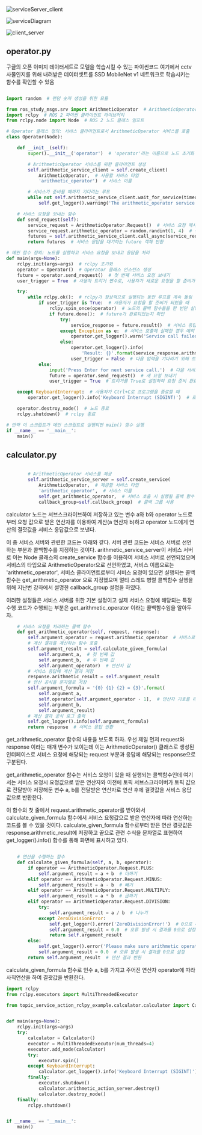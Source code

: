 
![serviceServer_client](https://github.com/pedrala/DeepLearningStudy/blob/main/img/serviceServer_client.png?raw=true)

![serviceDiagram](https://github.com/pedrala/DeepLearningStudy/blob/main/img/serviceDiagram.png?raw=true)

![client_server](https://github.com/pedrala/DeepLearningStudy/blob/main/img/client_server.png?raw=true)

operator.py
------------
구글의 오픈 이미지 데이터세트로 모델을 학습시킬 수 있는 파이썬코드
여기에서 cctv사물인지를 위해 내려받은 데이터셋트를 SSD MobileNet v1 네트워크로 학습시키는 함수를 확인할 수 있음

```python

import random  # 랜덤 숫자 생성을 위한 모듈

from ros_study_msgs.srv import ArithmeticOperator  # ArithmeticOperator 서비스 메시지 임포트
import rclpy  # ROS 2 파이썬 클라이언트 라이브러리
from rclpy.node import Node  # ROS 2 노드 클래스 임포트

# Operator 클래스 정의: 서비스 클라이언트로서 ArithmeticOperator 서비스를 호출
class Operator(Node):

    def __init__(self):
        super().__init__('operator')  # 'operator'라는 이름으로 노드 초기화

        # ArithmeticOperator 서비스를 위한 클라이언트 생성
        self.arithmetic_service_client = self.create_client(
            ArithmeticOperator,  # 사용할 서비스 타입
            'arithmetic_operator')  # 서비스 이름

        # 서비스가 준비될 때까지 기다리는 루프
        while not self.arithmetic_service_client.wait_for_service(timeout_sec=0.1):
            self.get_logger().warning('The arithmetic_operator service not available.')  # 서비스가 준비되지 않으면 경고 로그 출력

    # 서비스 요청을 보내는 함수
    def send_request(self):
        service_request = ArithmeticOperator.Request()  # 서비스 요청 메시지 생성
        service_request.arithmetic_operator = random.randint(1, 4)  # 랜덤하게 1부터 4까지의 연산자 선택 (예: 더하기, 빼기, 곱하기, 나누기)
        futures = self.arithmetic_service_client.call_async(service_request)  # 비동기로 서비스 호출
        return futures  # 서비스 응답을 대기하는 future 객체 반환

# 메인 함수 정의: 노드를 실행하고 서비스 요청을 보내고 응답을 처리
def main(args=None):
    rclpy.init(args=args)  # rclpy 초기화
    operator = Operator()  # Operator 클래스 인스턴스 생성
    future = operator.send_request()  # 첫 번째 서비스 요청 보내기
    user_trigger = True  # 사용자 트리거 변수로, 사용자가 새로운 요청을 할 준비가 되었는지 관리

    try:
        while rclpy.ok():  # rclpy가 정상적으로 실행되는 동안 루프를 계속 돌림
            if user_trigger is True:  # 사용자가 요청을 할 준비가 되었을 때
                rclpy.spin_once(operator)  # 노드의 콜백 함수들을 한 번만 실행 (블록하지 않음)
                if future.done():  # future가 완료되었는지 확인
                    try:
                        service_response = future.result()  # 서비스 응답 결과를 받음
                    except Exception as e:  # 서비스 호출에 실패한 경우 예외 처리
                        operator.get_logger().warn('Service call failed: {}'.format(str(e)))  # 오류 메시지 출력
                    else:
                        operator.get_logger().info(
                            'Result: {}'.format(service_response.arithmetic_result))  # 성공하면 결과 출력
                        user_trigger = False  # 다음 입력을 기다리기 위해 트리거를 False로 변경
            else:
                input('Press Enter for next service call.')  # 다음 서비스 요청을 위해 Enter 입력 대기
                future = operator.send_request()  # 새 요청 보내기
                user_trigger = True  # 트리거를 True로 설정하여 요청 준비 완료

    except KeyboardInterrupt:  # 사용자가 Ctrl+C로 프로그램을 종료할 때
        operator.get_logger().info('Keyboard Interrupt (SIGINT)')  # 로그에 인터럽트 메시지 출력

    operator.destroy_node()  # 노드 종료
    rclpy.shutdown()  # rclpy 종료

# 만약 이 스크립트가 메인 스크립트로 실행되면 main() 함수 실행
if __name__ == '__main__':
    main()

```
calculator.py
------------

```python

        # ArithmeticOperator 서비스를 제공
        self.arithmetic_service_server = self.create_service(
            ArithmeticOperator,  # 제공할 서비스 타입
            'arithmetic_operator',  # 서비스 이름
            self.get_arithmetic_operator,  # 서비스 호출 시 실행될 콜백 함수
            callback_group=self.callback_group)  # 콜백 그룹 사용
```
            
calculator 노드는 서브스크라이브하여 저장하고 있는 변수 a와 b와 operator 노드로부터 요청 값으로 받은 연산자를 이용하여 계산(a 연산자 b)하고 operator 노드에게 연산의 결괏값을 서비스 응답값으로 보낸다.

이 중 서비스 서버와 관련한 코드는 아래와 같다. 서버 관련 코드는 서비스 서버로 선언하는 부분과 콜백함수를 지정하는 것이다. arithmetic_service_server이 서비스 서버로 이는 Node 클래스의 create_service 함수를 이용하여 서비스 서버로 선언되었으며 서비스의 타입으로 ArithmeticOperator으로 선언하였고, 서비스 이름으로는 'arithmetic_operator', 서비스 클라이언트로부터 서비스 요청이 있으면 실행되는 콜백함수는 get_arithmetic_operator 으로 지정했으며 멀티 스레드 병렬 콜백함수 실행을 위해 지난번 강좌에서 설명한 callback_group 설정을 하였다. 

이러한 설정들은 서비스 서버를 위한 기본 설정이고 실제 서비스 요청에 해당되는 특정 수행 코드가 수행되는 부분은 get_arithmetic_operator 이라는 콜백함수임을 알아두자.

```python
    # 서비스 요청을 처리하는 콜백 함수
    def get_arithmetic_operator(self, request, response):
        self.argument_operator = request.arithmetic_operator  # 서비스로 받은 연산자 값 저장
        # 계산 결과를 계산하는 함수 호출
        self.argument_result = self.calculate_given_formula(
            self.argument_a,  # 첫 번째 값
            self.argument_b,  # 두 번째 값
            self.argument_operator)  # 연산자 값
        # 서비스 응답에 계산 결과 저장
        response.arithmetic_result = self.argument_result
        # 연산 공식을 문자열로 저장
        self.argument_formula = '{0} {1} {2} = {3}'.format(
            self.argument_a,
            self.operator[self.argument_operator - 1],  # 연산자 기호를 리스트에서 가져옴
            self.argument_b,
            self.argument_result)
        # 계산 결과 공식 로그 출력
        self.get_logger().info(self.argument_formula)
        return response  # 서비스 응답 반환

```

get_arithmetic_operator 함수의 내용을 보도록 하자. 우선 제일 먼저 request와 response 이라는 매개 변수가 보이는데 이는 ArithmeticOperator() 클래스로 생성된 인터페이스로 서비스 요청에 해당되는 request 부분과 응답에 해당되는 response으로 구분된다. 

get_arithmetic_operator 함수는 서비스 요청이 있을 때 실행되는 콜백함수인데 여기서는 서비스 요청시 요청값으로 받은 연산자와 이전에 토픽 서브스크라이버가 토픽 값으로 전달받아 저장해둔 변수 a, b를 전달받은 연산자로 연산 후에 결괏값을 서비스 응답값으로 반환한다. 

이 함수의 첫 줄에서 request.arithmetic_operator를 받아와서 calculate_given_formula 함수에서 서비스 요청값으로 받은 연산자에 따라 연산하는 코드를 볼 수 있을 것이다. calculate_given_formula 함수로부터 받은 연산 결괏값은 response.arithmetic_result에 저장하고 끝으로 관련 수식을 문자열로 표현하여 get_logger().info() 함수를 통해 화면에 표시하고 있다. 

```python

    # 연산을 수행하는 함수
    def calculate_given_formula(self, a, b, operator):
        if operator == ArithmeticOperator.Request.PLUS:
            self.argument_result = a + b  # 더하기
        elif operator == ArithmeticOperator.Request.MINUS:
            self.argument_result = a - b  # 빼기
        elif operator == ArithmeticOperator.Request.MULTIPLY:
            self.argument_result = a * b  # 곱하기
        elif operator == ArithmeticOperator.Request.DIVISION:
            try:
                self.argument_result = a / b  # 나누기
            except ZeroDivisionError:
                self.get_logger().error('ZeroDivisionError!')  # 0으로 나눌 때 오류 로그 출력
                self.argument_result = 0.0  # 오류 발생 시 결과를 0으로 설정
                return self.argument_result
        else:
            self.get_logger().error('Please make sure arithmetic operator(plus, minus, multiply, division).')  # 잘못된 연산자 오류 로그
            self.argument_result = 0.0  # 오류 발생 시 결과를 0으로 설정
        return self.argument_result  # 연산 결과 반환

```

calculate_given_formula 함수로 인수 a, b를 가지고 주어진 연산자 operator에 따라 사칙연산을 하여 결괏값을 반환한다.


```python
import rclpy
from rclpy.executors import MultiThreadedExecutor

from topic_service_action_rclpy_example.calculator.calculator import Calculator


def main(args=None):
    rclpy.init(args=args)
    try:
        calculator = Calculator()
        executor = MultiThreadedExecutor(num_threads=4)
        executor.add_node(calculator)
        try:
            executor.spin()
        except KeyboardInterrupt:
            calculator.get_logger().info('Keyboard Interrupt (SIGINT)')
        finally:
            executor.shutdown()
            calculator.arithmetic_action_server.destroy()
            calculator.destroy_node()
    finally:
        rclpy.shutdown()


if __name__ == '__main__':
    main()

```
